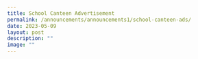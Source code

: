 ```yaml
---
title: School Canteen Advertisement
permalink: /announcements/announcements1/school-canteen-ads/
date: 2023-05-09
layout: post
description: ""
image: ""
---
```

